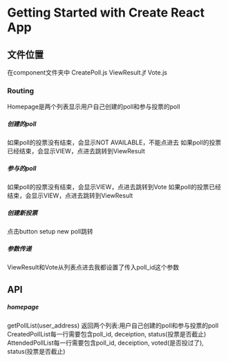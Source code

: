 # Getting Started with Create React App


## 文件位置

在component文件夹中
CreatePoll.js
ViewResult.jf
Vote.js

### Routing
Homepage是两个列表显示用户自己创建的poll和参与投票的poll
##### 创建的poll
如果poll的投票没有结束，会显示NOT AVAILABLE，不能点进去
如果poll的投票已经结束，会显示VIEW，点进去跳转到ViewResult
##### 参与的poll
如果poll的投票没有结束，会显示VIEW，点进去跳转到Vote
如果poll的投票已经结束，会显示VIEW，点进去跳转到ViewResult
##### 创建新投票
点击button setup new poll跳转
##### 参数传递
ViewResult和Vote从列表点进去我都设置了传入poll_id这个参数


## API
##### homepage
getPollList(user_address)
返回两个列表:用户自己创建的poll和参与投票的poll
CreatedPollList每一行需要包含poll_id, deceiption, status(投票是否截止)
AttendedPollList每一行需要包含poll_id, deceiption, voted(是否投过了), status(投票是否截止)


